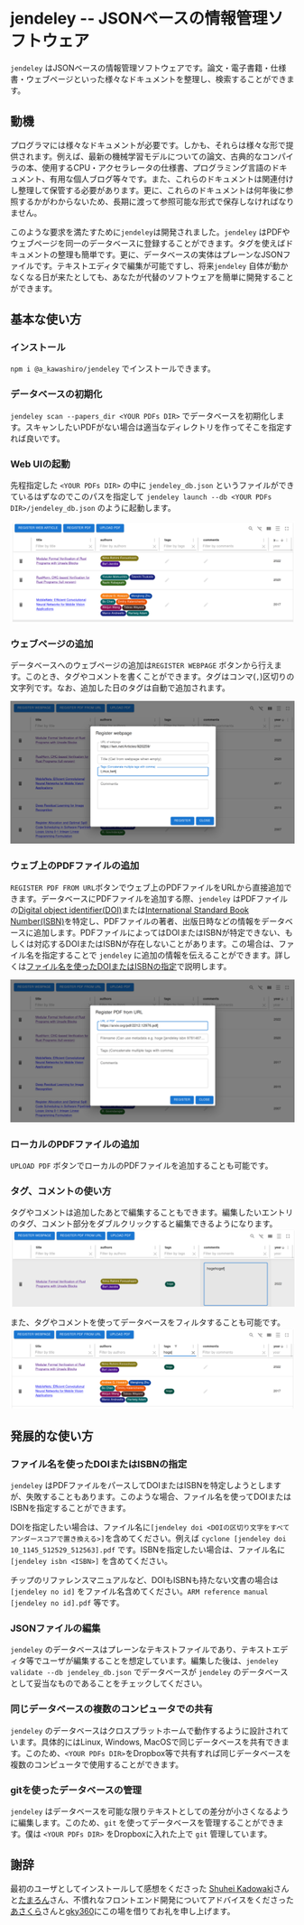 # jendeley -- JSONベースの情報管理ソフトウェア
`jendeley` はJSONベースの情報管理ソフトウェアです。論文・電子書籍・仕様書・ウェブページといった様々なドキュメントを整理し、検索することができます。
## 動機
プログラマには様々なドキュメントが必要です。しかも、それらは様々な形で提供されます。例えば、最新の機械学習モデルについての論文、古典的なコンパイラの本、使用するCPU・アクセラレータの仕様書、プログラミング言語のドキュメント、有用な個人ブログ等々です。また、これらのドキュメントは関連付けし整理して保管する必要があります。更に、これらのドキュメントは何年後に参照するかがわからないため、長期に渡って参照可能な形式で保存しなければなりません。

このような要求を満たすために`jendeley`は開発されました。`jendeley` はPDFやウェブページを同一のデータベースに登録することができます。タグを使えばドキュメントの整理も簡単です。更に、データベースの実体はプレーンなJSONファイルです。テキストエディタで編集が可能ですし、将来`jendeley` 自体が動かなくなる日が来たとしても、あなたが代替のソフトウェアを簡単に開発することができます。

## 基本な使い方
### インストール
`npm i @a_kawashiro/jendeley` でインストールできます。
### データベースの初期化
`jendeley scan --papers_dir <YOUR PDFs DIR>` でデータベースを初期化します。スキャンしたいPDFがない場合は適当なディレクトリを作ってそこを指定すれば良いです。
### Web UIの起動
先程指定した `<YOUR PDFs DIR>` の中に `jendeley_db.json` というファイルができているはずなのでこのパスを指定して `jendeley launch --db <YOUR PDFs DIR>/jendeley_db.json` のように起動します。 

![Web UI](./webui.png "Web UI")
### ウェブページの追加
データベースへのウェブページの追加は`REGISTER WEBPAGE` ボタンから行えます。このとき、タグやコメントを書くことができます。タグはコンマ(`,`)区切りの文字列です。なお、追加した日のタグは自動で追加されます。

![Register webpage](./register_webpage.png "Register webpage")
### ウェブ上のPDFファイルの追加
`REGISTER PDF FROM URL`ボタンでウェブ上のPDFファイルをURLから直接追加できます。データベースにPDFファイルを追加する際、`jendeley` はPDFファイルの[Digital object identifier(DOI)](https://www.doi.org/)または[International Standard Book Number(ISBN)](https://en.wikipedia.org/wiki/ISBN)を特定し、PDFファイルの著者、出版日時などの情報をデータベースに追加します。PDFファイルによってはDOIまたはISBNが特定できない、もしくは対応するDOIまたはISBNが存在しないことがあります。この場合は、ファイル名を指定することで `jendeley` に追加の情報を伝えることができます。詳しくは[ファイル名を使ったDOIまたはISBNの指定](#ファイル名を使ったDOIまたはISBNの指定)で説明します。

![Register PDF from URL](register_pdf_from_url.png "Register PDF from URL")
### ローカルのPDFファイルの追加
`UPLOAD PDF` ボタンでローカルのPDFファイルを追加することも可能です。
### タグ、コメントの使い方
タグやコメントは追加したあとで編集することもできます。編集したいエントリのタグ、コメント部分をダブルクリックすると編集できるようになります。
![Edit comments](edit_comments.png "Edit comments")

また、タグやコメントを使ってデータベースをフィルタすることも可能です。
![Filter by tag](filter_by_tag.png "Filter by tag")

## 発展的な使い方
### ファイル名を使ったDOIまたはISBNの指定
`jendeley` はPDFファイルをパースしてDOIまたはISBNを特定しようとしますが、失敗することもあります。このような場合、ファイル名を使ってDOIまたはISBNを指定することができます。

DOIを指定したい場合は、ファイル名に`[jendeley doi <DOIの区切り文字をすべてアンダースコアで置き換える>]`を含めてください。例えば `cyclone [jendeley doi 10_1145_512529_512563].pdf` です。ISBNを指定したい場合は、ファイル名に `[jendeley isbn <ISBN>]` を含めてください。

チップのリファレンスマニュアルなど、DOIもISBNも持たない文書の場合は `[jendeley no id]` をファイル名含めてください。`ARM reference manual [jendeley no id].pdf` 等です。

### JSONファイルの編集
`jendeley` のデータベースはプレーンなテキストファイルであり、テキストエディタ等でユーザが編集することを想定しています。編集した後は、`jendeley validate --db jendeley_db.json` でデータベースが `jendeley` のデータベースとして妥当なものであることをチェックしてください。

### 同じデータベースの複数のコンピュータでの共有
`jendeley` のデータベースはクロスプラットホームで動作するように設計されています。具体的にはLinux, Windows, MacOSで同じデータベースを共有できます。このため、`<YOUR PDFs DIR>`をDropbox等で共有すれば同じデータベースを複数のコンピュータで使用することができます。

### gitを使ったデータベースの管理
`jendeley` はデータベースを可能な限りテキストとしての差分が小さくなるように編集します。このため、`git` を使ってデータベースを管理することができます。僕は `<YOUR PDFs DIR>` をDropboxに入れた上で `git` 管理しています。

## 謝辞
最初のユーザとしてインストールして感想をくださった [Shuhei Kadowaki](https://twitter.com/kdwkshh)さんと[たまろん](https://twitter.com/tamaroning)さん、不慣れなフロントエンド開発についてアドバイスをくださった[あさくら](https://twitter.com/asakura_dev)さんと[gky360](https://twitter.com/gky360)にこの場を借りてお礼を申し上げます。